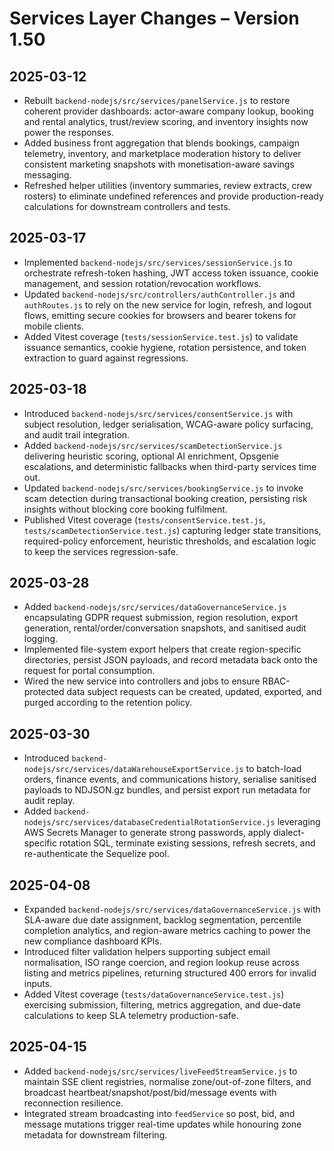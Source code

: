 # Services Layer Changes – Version 1.50

## 2025-03-12
- Rebuilt `backend-nodejs/src/services/panelService.js` to restore coherent provider dashboards: actor-aware company lookup, booking and rental analytics, trust/review scoring, and inventory insights now power the responses.
- Added business front aggregation that blends bookings, campaign telemetry, inventory, and marketplace moderation history to deliver consistent marketing snapshots with monetisation-aware savings messaging.
- Refreshed helper utilities (inventory summaries, review extracts, crew rosters) to eliminate undefined references and provide production-ready calculations for downstream controllers and tests.

## 2025-03-17
- Implemented `backend-nodejs/src/services/sessionService.js` to orchestrate refresh-token hashing, JWT access token issuance, cookie management, and session rotation/revocation workflows.
- Updated `backend-nodejs/src/controllers/authController.js` and `authRoutes.js` to rely on the new service for login, refresh, and logout flows, emitting secure cookies for browsers and bearer tokens for mobile clients.
- Added Vitest coverage (`tests/sessionService.test.js`) to validate issuance semantics, cookie hygiene, rotation persistence, and token extraction to guard against regressions.

## 2025-03-18
- Introduced `backend-nodejs/src/services/consentService.js` with subject resolution, ledger serialisation, WCAG-aware policy surfacing, and audit trail integration.
- Added `backend-nodejs/src/services/scamDetectionService.js` delivering heuristic scoring, optional AI enrichment, Opsgenie escalations, and deterministic fallbacks when third-party services time out.
- Updated `backend-nodejs/src/services/bookingService.js` to invoke scam detection during transactional booking creation, persisting risk insights without blocking core booking fulfilment.
- Published Vitest coverage (`tests/consentService.test.js`, `tests/scamDetectionService.test.js`) capturing ledger state transitions, required-policy enforcement, heuristic thresholds, and escalation logic to keep the services regression-safe.

## 2025-03-28
- Added `backend-nodejs/src/services/dataGovernanceService.js` encapsulating GDPR request submission, region resolution, export generation, rental/order/conversation snapshots, and sanitised audit logging.
- Implemented file-system export helpers that create region-specific directories, persist JSON payloads, and record metadata back onto the request for portal consumption.
- Wired the new service into controllers and jobs to ensure RBAC-protected data subject requests can be created, updated, exported, and purged according to the retention policy.

## 2025-03-30
- Introduced `backend-nodejs/src/services/dataWarehouseExportService.js` to batch-load orders, finance events, and communications history, serialise sanitised payloads to NDJSON.gz bundles, and persist export run metadata for audit replay.
- Added `backend-nodejs/src/services/databaseCredentialRotationService.js` leveraging AWS Secrets Manager to generate strong passwords, apply dialect-specific rotation SQL, terminate existing sessions, refresh secrets, and re-authenticate the Sequelize pool.

## 2025-04-08
- Expanded `backend-nodejs/src/services/dataGovernanceService.js` with SLA-aware due date assignment, backlog segmentation, percentile completion analytics, and region-aware metrics caching to power the new compliance dashboard KPIs.
- Introduced filter validation helpers supporting subject email normalisation, ISO range coercion, and region lookup reuse across listing and metrics pipelines, returning structured 400 errors for invalid inputs.
- Added Vitest coverage (`tests/dataGovernanceService.test.js`) exercising submission, filtering, metrics aggregation, and due-date calculations to keep SLA telemetry production-safe.

## 2025-04-15
- Added `backend-nodejs/src/services/liveFeedStreamService.js` to maintain SSE client registries, normalise zone/out-of-zone filters, and broadcast heartbeat/snapshot/post/bid/message events with reconnection resilience.
- Integrated stream broadcasting into `feedService` so post, bid, and message mutations trigger real-time updates while honouring zone metadata for downstream filtering.
